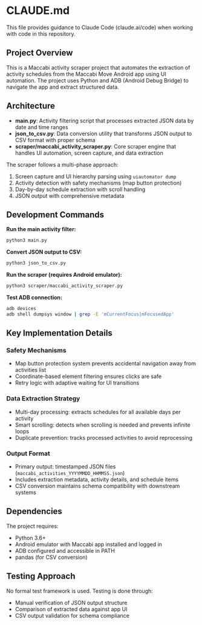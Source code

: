 # CLAUDE.md

This file provides guidance to Claude Code (claude.ai/code) when working with code in this repository.

## Project Overview

This is a Maccabi activity scraper project that automates the extraction of activity schedules from the Maccabi Move Android app using UI automation. The project uses Python and ADB (Android Debug Bridge) to navigate the app and extract structured data.

## Architecture

- **main.py**: Activity filtering script that processes extracted JSON data by date and time ranges
- **json_to_csv.py**: Data conversion utility that transforms JSON output to CSV format with proper schema
- **scraper/maccabi_activity_scraper.py**: Core scraper engine that handles UI automation, screen capture, and data extraction

The scraper follows a multi-phase approach:
1. Screen capture and UI hierarchy parsing using `uiautomator dump`
2. Activity detection with safety mechanisms (map button protection)
3. Day-by-day schedule extraction with scroll handling
4. JSON output with comprehensive metadata

## Development Commands

**Run the main activity filter:**
```bash
python3 main.py
```

**Convert JSON output to CSV:**
```bash
python3 json_to_csv.py
```

**Run the scraper (requires Android emulator):**
```bash
python3 scraper/maccabi_activity_scraper.py
```

**Test ADB connection:**
```bash
adb devices
adb shell dumpsys window | grep -E 'mCurrentFocus|mFocusedApp'
```

## Key Implementation Details

### Safety Mechanisms
- Map button protection system prevents accidental navigation away from activities list
- Coordinate-based element filtering ensures clicks are safe
- Retry logic with adaptive waiting for UI transitions

### Data Extraction Strategy  
- Multi-day processing: extracts schedules for all available days per activity
- Smart scrolling: detects when scrolling is needed and prevents infinite loops
- Duplicate prevention: tracks processed activities to avoid reprocessing

### Output Format
- Primary output: timestamped JSON files (`maccabi_activities_YYYYMMDD_HHMMSS.json`)
- Includes extraction metadata, activity details, and schedule items
- CSV conversion maintains schema compatibility with downstream systems

## Dependencies

The project requires:
- Python 3.6+
- Android emulator with Maccabi app installed and logged in
- ADB configured and accessible in PATH
- pandas (for CSV conversion)

## Testing Approach

No formal test framework is used. Testing is done through:
- Manual verification of JSON output structure
- Comparison of extracted data against app UI
- CSV output validation for schema compliance